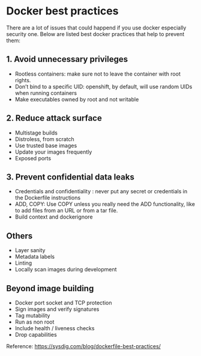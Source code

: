 # Docker best practices

There are a lot of issues that could happend if you use docker especially security one. Below are listed best docker practices that help to prevent them:

## 1. Avoid unnecessary privileges
 * Rootless containers: make sure not to leave the container with root rights.
 * Don’t bind to a specific UID: openshift, by default, will use random UIDs when running containers
 * Make executables owned by root and not writable
 ## 2. Reduce attack surface
 * Multistage builds
 * Distroless, from scratch
 * Use trusted base images
 * Update your images frequently
 * Exposed ports
 ## 3. Prevent confidential data leaks
 * Credentials and confidentiality : never put any secret or credentials in the Dockerfile instructions
 * ADD, COPY: Use COPY unless you really need the ADD functionality, like to add files from an URL or from a tar file.
 * Build context and dockerignore
 ## Others
 * Layer sanity
 * Metadata labels
 * Linting
 * Locally scan images during development
 ## Beyond image building
 * Docker port socket and TCP protection
 * Sign images and verify signatures
 * Tag mutability
 * Run as non root
 *  Include health / liveness checks
 *  Drop capabilities

Reference: https://sysdig.com/blog/dockerfile-best-practices/
